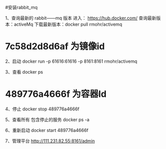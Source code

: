 
#安装rabbit_mq

1、查询最新的 rabbit——mq 版本
    进入： https://hub.docker.com/
    查询最新版本：activeMq
    下载最新版本：docker pull rmohr/activemq

# 7c58d2d8d6af 为镜像id
2、启动
    docker run -p 61616:61616 -p 8161:8161 rmohr/activemq

    
3、查看
    docker ps

# 489776a4666f 为容器Id
4、停止
    docker stop 489776a4666f

5、查看所有 包含停止的服务
    docker ps -a

6、重新启动
   docker start 489776a4666f

7、管理平台
    http://111.231.82.55:8161/admin

